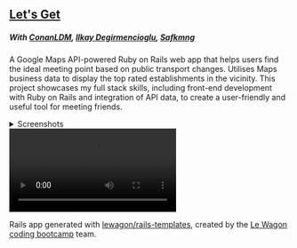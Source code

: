 ## [Let's Get](https://letsget.city/)
##### With [ConanLDM](https://github.com/ConanLDM), [Ilkay Degirmencioglu](https://github.com/TheFirstMonth), [Safkmng](https://github.com/Shaffak)

A Google Maps API-powered Ruby on Rails web app that helps users find the ideal meeting point based on public transport changes. Utilises Maps business data to display the top rated establishments in the vicinity. This project showcases my full stack skills, including front-end development with Ruby on Rails and integration of API data, to create a user-friendly and useful tool for meeting friends.

<details>
<summary>Screenshots</summary>
<br>
<img width="164" alt="image" src="https://user-images.githubusercontent.com/51661234/210892355-2c0100b7-36af-4ef8-b64e-d5c717a78593.png">
<img width="164" alt="image" src="https://user-images.githubusercontent.com/51661234/210892509-2d804ec6-df81-4b7d-aecb-d2ee3d354b6b.png">
<img width="164" alt="image" src="https://user-images.githubusercontent.com/51661234/210892626-e2592d5c-940d-4c7d-bf2e-9cd6e1f4fa6b.png">
<img width="164" alt="image" src="https://user-images.githubusercontent.com/51661234/210892664-5eb2a2c3-34f9-49a1-8d93-35576916da04.png">
<img width="164" alt="image" src="https://user-images.githubusercontent.com/51661234/210892691-10fc66fe-76f7-415b-86c0-56ddffff15ec.png">
</details>

<video src="https://user-images.githubusercontent.com/51661234/213273459-21f27c07-e5a7-43d8-b625-7532858ab2bd.mp4" controls>
  Sorry this video isn't working for you. 😔
</video>

Rails app generated with [lewagon/rails-templates](https://github.com/lewagon/rails-templates), created by the [Le Wagon coding bootcamp](https://www.lewagon.com) team.
